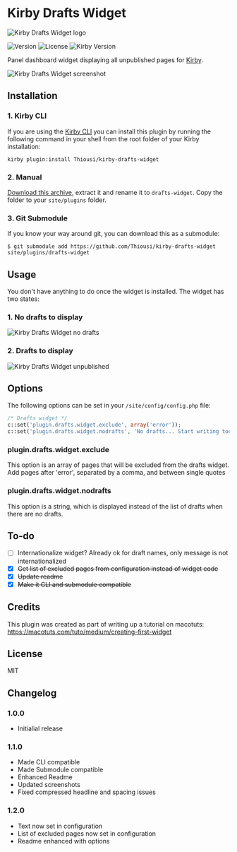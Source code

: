 # Kirby Drafts Widget
![Kirby Drafts Widget logo](https://github.com/Thiousi/kirby-drafts-widget/blob/master/drafts-logo.png)

![Version](https://img.shields.io/badge/version-1.2.0-green.svg)
![License](https://img.shields.io/badge/license-MIT-green.svg)
![Kirby Version](https://img.shields.io/badge/Kirby-2.3%2B-red.svg)

Panel dashboard widget displaying all unpublished pages for [Kirby](http://getkirby.com).

![Kirby Drafts Widget screenshot](https://github.com/Thiousi/kirby-drafts-widget/blob/master/drafts.png)

## Installation

### 1. Kirby CLI

If you are using the [Kirby CLI](https://github.com/getkirby/cli) you can install this plugin by running the following command in your shell from the root folder of your Kirby installation:

```
kirby plugin:install Thiousi/kirby-drafts-widget
```

### 2. Manual
[Download this archive](https://github.com/Thiousi/kirby-drafts-widget/archive/master.zip), extract it and rename it to `drafts-widget`. Copy the folder to your `site/plugins` folder.

### 3. Git Submodule
If you know your way around git, you can download this as a submodule:

```
$ git submodule add https://github.com/Thiousi/kirby-drafts-widget site/plugins/drafts-widget
```

## Usage
You don't have anything to do once the widget is installed. The widget has two states:

### 1. No drafts to display

![Kirby Drafts Widget no drafts](https://github.com/Thiousi/kirby-drafts-widget/blob/master/nodrafts.png)

### 2. Drafts to display

![Kirby Drafts Widget unpublished](https://github.com/Thiousi/kirby-drafts-widget/blob/master/drafts.png)

## Options

The following options can be set in your `/site/config/config.php` file:

```php
/* Drafts widget */
c::set('plugin.drafts.widget.exclude', array('error'));
c::set('plugin.drafts.widget.nodrafts', 'No drafts... Start writing today!');
```

### plugin.drafts.widget.exclude

This option is an array of pages that will be excluded from the drafts widget. Add pages after 'error', separated by a comma, and between single quotes

### plugin.drafts.widget.nodrafts

This option is a string, which is displayed instead of the list of drafts when there are no drafts.

## To-do
- [ ] Internationalize widget? Already ok for draft names, only message is not internationalized
- [X] ~~Get list of excluded pages from configuration instead of widget code~~
- [X] ~~Update readme~~
- [X] ~~Make it CLI and submodule compatible~~

## Credits
This plugin was created as part of writing up a tutorial on macotuts: https://macotuts.com/tuto/medium/creating-first-widget

## License
MIT

## Changelog
### 1.0.0
- Initialial release

### 1.1.0
- Made CLI compatible
- Made Submodule compatible
- Enhanced Readme
- Updated screenshots
- Fixed compressed headline and spacing issues

### 1.2.0
- Text now set in configuration
- List of excluded pages now set in configuration
- Readme enhanced with options
